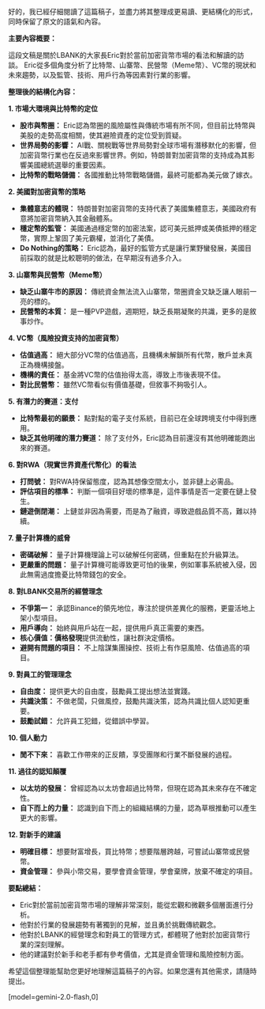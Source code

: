 好的，我已經仔細閱讀了這篇稿子，並盡力將其整理成更易讀、更結構化的形式，同時保留了原文的語氣和內容。

**主要內容概要：**

這段文稿是關於LBANK的大家長Eric對於當前加密貨幣市場的看法和解讀的訪談。 Eric從多個角度分析了比特幣、山寨幣、民營幣（Meme幣）、VC幣的現狀和未來趨勢，以及監管、技術、用戶行為等因素對行業的影響。

**整理後的結構化內容：**

**1.  市場大環境與比特幣的定位**

*   **股市與幣圈：** Eric認為幣圈的風險屬性與傳統市場有所不同，但目前比特幣與美股的走勢高度相關，使其避險資產的定位受到質疑。
*   **世界局勢的影響：** AI戰、關稅戰等世界局勢對全球市場有潛移默化的影響，但加密貨幣行業也在反過來影響世界。例如，特朗普對加密貨幣的支持成為其影響美國總統選舉的重要因素。
*   **比特幣的戰略儲備：** 各國推動比特幣戰略儲備，最終可能都為美元做了嫁衣。

**2.  美國對加密貨幣的策略**

*   **集體意志的體現：** 特朗普對加密貨幣的支持代表了美國集體意志，美國政府有意將加密貨幣納入其金融體系。
*   **穩定幣的監管：** 美國通過穩定幣的加密法案，認可美元抵押或美債抵押的穩定幣，實際上鞏固了美元霸權，並消化了美債。
*   **Do Nothing的策略：** Eric認為，最好的監管方式是讓行業野蠻發展，美國目前採取的就是比較聰明的做法，在早期沒有過多介入。

**3.  山寨幣與民營幣（Meme幣）**

*   **缺乏山寨牛市的原因：** 傳統資金無法流入山寨幣，幣圈資金又缺乏讓人眼前一亮的標的。
*   **民營幣的本質：** 是一種PVP遊戲，週期短，缺乏長期凝聚的共識，更多的是敘事炒作。

**4.  VC幣（風險投資支持的加密貨幣）**

*   **估值過高：** 絕大部分VC幣的估值過高，且機構未解鎖所有代幣，散戶並未真正為機構接盤。
*   **機構的責任：** 基金將VC幣的估值抬得太高，導致上市後表現不佳。
*   **對比民營幣：** 雖然VC幣看似有價值基礎，但敘事不夠吸引人。

**5.  有潛力的賽道：支付**

*   **比特幣最初的願景：** 點對點的電子支付系統，目前已在全球跨境支付中得到應用。
*   **缺乏其他明確的潛力賽道：** 除了支付外，Eric認為目前還沒有其他明確能跑出來的賽道。

**6.  對RWA（現實世界資產代幣化）的看法**

*   **打問號：** 對RWA持保留態度，認為其想像空間太小，並非鏈上必需品。
*   **評估項目的標準：** 判斷一個項目好壞的標準是，這件事情是否一定要在鏈上發生。
*   **鏈遊倒閉潮：** 上鏈並非因為需要，而是為了融資，導致遊戲品質不高，難以持續。

**7.  量子計算機的威脅**

*   **密碼破解：** 量子計算機理論上可以破解任何密碼，但重點在於升級算法。
*   **更嚴重的問題：** 量子計算機可能導致更可怕的後果，例如軍事系統被入侵，因此無需過度擔憂比特幣錢包的安全。

**8.  對LBANK交易所的經營理念**

*   **不爭第一：** 承認Binance的領先地位，專注於提供差異化的服務，更靈活地上架小型項目。
*   **用戶導向：** 始終與用戶站在一起，提供用戶真正需要的東西。
*   **核心價值：價格發現**提供流動性，讓社群決定價格。
*   **避開有問題的項目：** 不上陰謀集團操控、技術上有作惡風險、估值過高的項目。

**9.  對員工的管理理念**

*   **自由度：** 提供更大的自由度，鼓勵員工提出想法並實踐。
*   **共識決策：** 不做老闆，只做風控，鼓勵共識決策，認為共識比個人認知更重要。
*   **鼓勵試錯：** 允許員工犯錯，從錯誤中學習。

**10. 個人動力**

*   **閒不下來：** 喜歡工作帶來的正反饋，享受團隊和行業不斷發展的過程。

**11. 過往的認知顛覆**

*   **以太坊的發展：** 曾經認為以太坊會超過比特幣，但現在認為其未來存在不確定性。
*   **自下而上的力量：** 認識到自下而上的組織結構的力量，認為草根推動可以產生更大的影響。

**12. 對新手的建議**

*   **明確目標：** 想要財富增長，買比特幣；想要階層跨越，可嘗試山寨幣或民營幣。
*   **資金管理：** 參與小幣交易，要學會資金管理，學會棄牌，放棄不確定的項目。

**要點總結：**

*   Eric對於當前加密貨幣市場的理解非常深刻，能從宏觀和微觀多個層面進行分析。
*   他對於行業的發展趨勢有著獨到的見解，並且勇於挑戰傳統觀念。
*   他對於LBANK的經營理念和對員工的管理方式，都體現了他對於加密貨幣行業的深刻理解。
*   他的建議對於新手和老手都有參考價值，尤其是資金管理和風險控制方面。

希望這個整理能幫助您更好地理解這篇稿子的內容。如果您還有其他需求，請隨時提出。

[model=gemini-2.0-flash,0]
